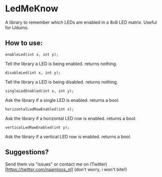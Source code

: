 # LedMeKnow
A library to remember which LEDs are enabled in a 8x8 LED matrix. Useful for IJduino.

## How to use:
````Arduino
enableLed(int x, int y);
````
Tell the library a LED is being enabled. returns nothing.


````Arduino
disableLed(int x, int y);
````
Tell the library a LED is being disabled. returns nothing.


````Arduino
singleLedEnabled(int x, int y);
````
Ask the library if a single LED is enabled. returns a bool.


````Arduino
horizontalLedRowEnabled(int x);
````
Ask the library if a horizontal LED row is enabled. returns a bool.


````Arduino
verticalLedRowEnabled(int y);
````
Ask the library if a vertical LED row is enabled. returns a bool.


## Suggestions?
Send them via "issues" or contact me on (Twitter)[https://twitter.com/naamloos_nl]  (don't worry, i won't bite!)
